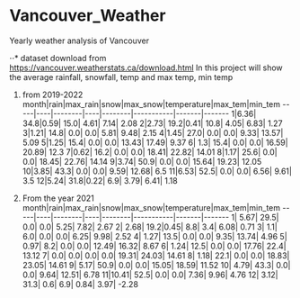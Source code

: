 # Vancouver_Weather
Yearly weather analysis of Vancouver

⋅⋅* dataset download from https://vancouver.weatherstats.ca/download.html
In this project will show the average rainfall, snowfall, temp and max temp, min temp 
1. from 2019-2022
month|rain|max_rain|snow|max_snow|temperature|max_tem|min_tem
-----|----|--------|----|--------|-----------|-------|-------
    1|6.36|    34.8|0.59|    15.0|       4.61|   7.14|   2.08
    2|2.73|    19.2|0.41|    10.8|       4.05|   6.83|   1.27
    3|1.21|    14.8| 0.0|     0.0|       5.81|   9.48|   2.15
    4|1.45|    27.0| 0.0|     0.0|       9.33|  13.57|   5.09
    5|1.25|    15.4| 0.0|     0.0|      13.43|  17.49|   9.37
    6| 1.3|    15.4| 0.0|     0.0|      16.59|  20.89|   12.3
    7|0.62|    16.2| 0.0|     0.0|      18.41|  22.82|  14.01
    8|1.17|    25.6| 0.0|     0.0|      18.45|  22.76|  14.14
    9|3.74|    50.9| 0.0|     0.0|      15.64|  19.23|  12.05
   10|3.85|    43.3| 0.0|     0.0|       9.59|  12.68|    6.5
   11|6.53|    52.5| 0.0|     0.0|       6.56|   9.61|    3.5
   12|5.24|    31.8|0.22|     6.9|       3.79|   6.41|   1.18


	
2. From the year 2021
month|rain|max_rain|snow|max_snow|temperature|max_tem|min_tem
-----|----|--------|----|--------|-----------|-------|-------
	1| 5.67|    29.5| 0.0|     0.0|       5.25|   7.82|   2.67
    2| 2.68|    19.2|0.45|     8.8|        3.4|   6.08|   0.71
    3|  1.1|     6.0| 0.0|     0.0|       6.25|   9.98|   2.52
    4| 1.27|    13.5| 0.0|     0.0|       9.35|  13.74|   4.96
    5| 0.97|     8.2| 0.0|     0.0|      12.49|  16.32|   8.67
    6| 1.24|    12.5| 0.0|     0.0|      17.76|   22.4|  13.12
    7|  0.0|     0.0| 0.0|     0.0|      19.31|  24.03|  14.61
    8| 1.18|    22.1| 0.0|     0.0|      18.83|  23.05|  14.61
    9| 5.17|    50.9| 0.0|     0.0|      15.05|  18.59|  11.52
   10| 4.79|    43.3| 0.0|     0.0|       9.64|  12.51|   6.78
   11|10.41|    52.5| 0.0|     0.0|       7.36|   9.96|   4.76
   12| 3.12|    31.3| 0.6|     6.9|       0.84|   3.97|  -2.28